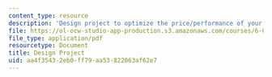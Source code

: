 ```yaml
---
content_type: resource
description: 'Design project to optimize the price/performance of your Beta design. '
file: https://ol-ocw-studio-app-production.s3.amazonaws.com/courses/6-004-computation-structures-spring-2009/aa4f35432eb0ff79aa53822063af62e7_MIT6_004s09_lab_project.pdf
file_type: application/pdf
resourcetype: Document
title: Design Project
uid: aa4f3543-2eb0-ff79-aa53-822063af62e7
---
```

